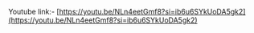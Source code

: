 Youtube link:- [https://youtu.be/NLn4eetGmf8?si=ib6u6SYkUoDA5gk2](https://youtu.be/NLn4eetGmf8?si=ib6u6SYkUoDA5gk2)
